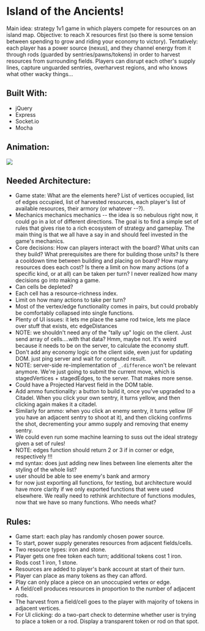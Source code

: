 
# Island of the Ancients!
Main idea: strategy 1v1 game in which players compete for resources on an island map. Objective: to reach X resources first (so there is some tension between spending to grow and riding your economy to victory). Tentatively: each player has a power source (nexus), and they channel energy from it through rods (guarded by sentries/pawns/tokens) in order to harvest resources from surrounding fields. Players can disrupt each other's supply lines, capture unguarded sentries, overharvest regions, and who knows what other wacky things...

## Built With:
- jQuery
- Express
- Socket.io
- Mocha

## Animation:
![](https://media.giphy.com/media/3JUkOKOYNuczp7DsKk/giphy.gif)

## Needed Architecture:
- Game state: What are the elements here? List of vertices occupied, list of edges occupied, list of harvested resources, each player's list of available resources, their armory (or whatever --?).
- Mechanics mechanics mechanics -- the idea is so nebulous right now, it could go in a lot of different directions. The goal is to find a simple set of rules that gives rise to a rich ecosystem of strategy and gameplay. The main thing is that we all have a say in and should feel invested in the game's mechanics.
- Core decisions: How can players interact with the board? What units can they build? What prerequisites are there for building those units? Is there a cooldown time between building and placing on board? How many resources does each cost? Is there a limit on how many actions (of a specific kind, or at all) can be taken per turn? I never realized how many decisions go into making a game.
- Can cells be depleted?
- Each cell has a resource-richness index.
- Limit on how many actions to take per turn?
- Most of the vertex/edge functionality comes in pairs, but could probably be comfortably collapsed into single functions.
- Plenty of UI issues: it lets me place the same rod twice, lets me place over stuff that exists, etc edgeDistances
- NOTE: we shouldn't need any of the "tally up" logic on the client. Just send array of cells....with that data? Hmm, maybe not. It's weird because it  needs to be on the server, to calculate the economy stuff.
- Don't add any economy logic on the client side, even just for updating DOM. just ping server and wait for computed result.
- NOTE: server-side re-implementation of `_.difference` won't be relevant anymore. We're just going to submit the current move, which is stagedVertices + stagedEdges, to the server. That makes more sense.
- Could have a Projected Harvest field in the DOM table.
- Add ammo functionality: a button to build it, once you've upgraded to a Citadel. When you click your own sentry, it turns yellow, and then clicking again makes it a citadel.
- Similarly for ammo: when you click an enemy sentry, it turns yellow (IF you have an adjacent sentry to shoot at it), and then clicking confirms the shot, decrementing your ammo supply and removing that enemy sentry.
- We could even run some machine learning to suss out the ideal strategy given a set of rules!
- NOTE: edges function should return 2 or 3 if in corner or edge, respectively !!!
- md syntax: does just adding new lines between line elements alter the styling of the whole list?
- user should be able to see enemy's bank and armory
- for now just exporting all functions, for testing, but architecture would have more clarity if we only exported functions that were used elsewhere. We really need to rethink architecture of functions modules, now that we have so many functions. Who needs what?

## Rules:
- Game start: each play has randomly chosen power source.
- To start, power supply generates resources from adjacent fields/cells.
- Two resource types: iron and stone.
- Player gets one free token each turn; additional tokens cost 1 iron.
- Rods cost 1 iron, 1 stone.
- Resources are added to player's bank account at start of their turn.
- Player can place as many tokens as they can afford.
- Play can only place a piece on an unoccupied vertex or edge.
- A field/cell produces resources in proportion to the number of adjacent rods.
- The harvest from a field/cell goes to the player with majority of tokens in adjacent vertices.
- For UI clicking: do a two-part check to determine whether user is trying to place a token or a rod. Display a transparent token or rod on that spot.
